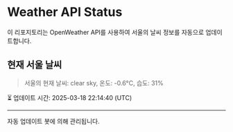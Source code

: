 
# Weather API Status

이 리포지토리는 OpenWeather API를 사용하여 서울의 날씨 정보를 자동으로 업데이트합니다.

## 현재 서울 날씨
> 서울의 현재 날씨: clear sky, 온도: -0.6°C, 습도: 31%

⏳ 업데이트 시간: 2025-03-18 22:14:40 (UTC)

---
자동 업데이트 봇에 의해 관리됩니다.
